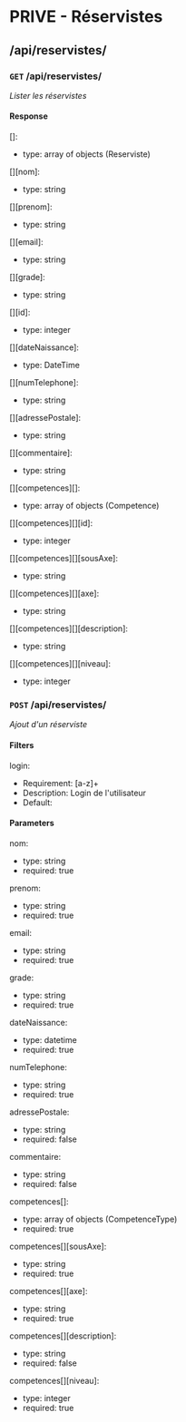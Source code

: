 # PRIVE - Réservistes #

## /api/reservistes/ ##

### `GET` /api/reservistes/ ###

_Lister les réservistes_

#### Response ####

[]:

  * type: array of objects (Reserviste)

[][nom]:

  * type: string

[][prenom]:

  * type: string

[][email]:

  * type: string

[][grade]:

  * type: string

[][id]:

  * type: integer

[][dateNaissance]:

  * type: DateTime

[][numTelephone]:

  * type: string

[][adressePostale]:

  * type: string

[][commentaire]:

  * type: string

[][competences][]:

  * type: array of objects (Competence)

[][competences][][id]:

  * type: integer

[][competences][][sousAxe]:

  * type: string

[][competences][][axe]:

  * type: string

[][competences][][description]:

  * type: string

[][competences][][niveau]:

  * type: integer


### `POST` /api/reservistes/ ###

_Ajout d'un réserviste_

#### Filters ####

login:

  * Requirement: [a-z]+
  * Description: Login de l'utilisateur
  * Default: 

#### Parameters ####

nom:

  * type: string
  * required: true

prenom:

  * type: string
  * required: true

email:

  * type: string
  * required: true

grade:

  * type: string
  * required: true

dateNaissance:

  * type: datetime
  * required: true

numTelephone:

  * type: string
  * required: true

adressePostale:

  * type: string
  * required: false

commentaire:

  * type: string
  * required: false

competences[]:

  * type: array of objects (CompetenceType)
  * required: true

competences[][sousAxe]:

  * type: string
  * required: true

competences[][axe]:

  * type: string
  * required: true

competences[][description]:

  * type: string
  * required: false

competences[][niveau]:

  * type: integer
  * required: true
